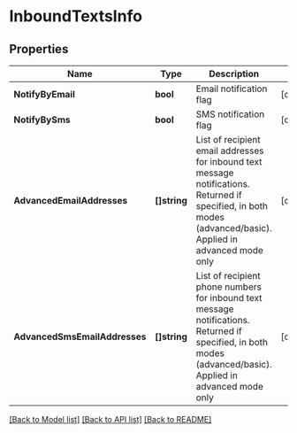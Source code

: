 # InboundTextsInfo

## Properties

Name | Type | Description | Notes
------------ | ------------- | ------------- | -------------
**NotifyByEmail** | **bool** | Email notification flag | [optional] 
**NotifyBySms** | **bool** | SMS notification flag | [optional] 
**AdvancedEmailAddresses** | **[]string** | List of recipient email addresses for inbound text message notifications. Returned if specified, in both modes (advanced/basic). Applied in advanced mode only | [optional] 
**AdvancedSmsEmailAddresses** | **[]string** | List of recipient phone numbers for inbound text message notifications. Returned if specified, in both modes (advanced/basic). Applied in advanced mode only | [optional] 

[[Back to Model list]](../README.md#documentation-for-models) [[Back to API list]](../README.md#documentation-for-api-endpoints) [[Back to README]](../README.md)


